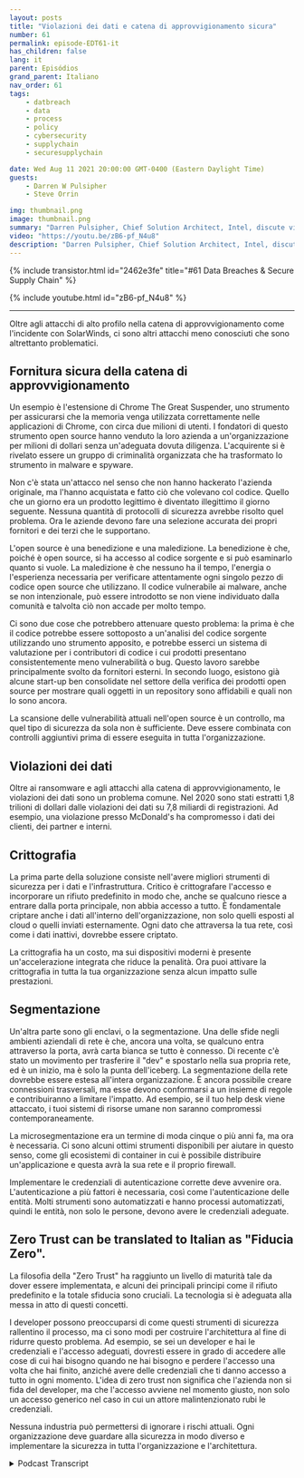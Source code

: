 ```yaml
---
layout: posts
title: "Violazioni dei dati e catena di approvvigionamento sicura"
number: 61
permalink: episode-EDT61-it
has_children: false
lang: it
parent: Episódios
grand_parent: Italiano
nav_order: 61
tags:
    - datbreach
    - data
    - process
    - policy
    - cybersecurity
    - supplychain
    - securesupplychain

date: Wed Aug 11 2021 20:00:00 GMT-0400 (Eastern Daylight Time)
guests:
    - Darren W Pulsipher
    - Steve Orrin

img: thumbnail.png
image: thumbnail.png
summary: "Darren Pulsipher, Chief Solution Architect, Intel, discute violazioni dati e catene di approvvigionamento sicure con l'ospite frequente Steve Orrin, CTO di Intel, settore federale."
video: "https://youtu.be/zB6-pf_N4u8"
description: "Darren Pulsipher, Chief Solution Architect, Intel, discute violazioni dati e catene di approvvigionamento sicure con l'ospite frequente Steve Orrin, CTO di Intel, settore federale."
---
```


<div>
{% include transistor.html id="2462e3fe" title="#61 Data Breaches & Secure Supply Chain" %}

{% include youtube.html id="zB6-pf_N4u8" %}
</div>

---

Oltre agli attacchi di alto profilo nella catena di approvvigionamento come l'incidente con SolarWinds, ci sono altri attacchi meno conosciuti che sono altrettanto problematici.

## Fornitura sicura della catena di approvvigionamento

Un esempio è l'estensione di Chrome The Great Suspender, uno strumento per assicurarsi che la memoria venga utilizzata correttamente nelle applicazioni di Chrome, con circa due milioni di utenti. I fondatori di questo strumento open source hanno venduto la loro azienda a un'organizzazione per milioni di dollari senza un'adeguata dovuta diligenza. L'acquirente si è rivelato essere un gruppo di criminalità organizzata che ha trasformato lo strumento in malware e spyware.

Non c'è stata un'attacco nel senso che non hanno hackerato l'azienda originale, ma l'hanno acquistata e fatto ciò che volevano col codice. Quello che un giorno era un prodotto legittimo è diventato illegittimo il giorno seguente. Nessuna quantità di protocolli di sicurezza avrebbe risolto quel problema. Ora le aziende devono fare una selezione accurata dei propri fornitori e dei terzi che le supportano.

L'open source è una benedizione e una maledizione. La benedizione è che, poiché è open source, si ha accesso al codice sorgente e si può esaminarlo quanto si vuole. La maledizione è che nessuno ha il tempo, l'energia o l'esperienza necessaria per verificare attentamente ogni singolo pezzo di codice open source che utilizzano. Il codice vulnerabile ai malware, anche se non intenzionale, può essere introdotto se non viene individuato dalla comunità e talvolta ciò non accade per molto tempo.

Ci sono due cose che potrebbero attenuare questo problema: la prima è che il codice potrebbe essere sottoposto a un'analisi del codice sorgente utilizzando uno strumento apposito, e potrebbe esserci un sistema di valutazione per i contributori di codice i cui prodotti presentano consistentemente meno vulnerabilità o bug. Questo lavoro sarebbe principalmente svolto da fornitori esterni. In secondo luogo, esistono già alcune start-up ben consolidate nel settore della verifica dei prodotti open source per mostrare quali oggetti in un repository sono affidabili e quali non lo sono ancora.

La scansione delle vulnerabilità attuali nell'open source è un controllo, ma quel tipo di sicurezza da sola non è sufficiente. Deve essere combinata con controlli aggiuntivi prima di essere eseguita in tutta l'organizzazione.

## Violazioni dei dati

Oltre ai ransomware e agli attacchi alla catena di approvvigionamento, le violazioni dei dati sono un problema comune. Nel 2020 sono stati estratti 1,8 trilioni di dollari dalle violazioni dei dati su 7,8 miliardi di registrazioni. Ad esempio, una violazione presso McDonald's ha compromesso i dati dei clienti, dei partner e interni.

## Crittografia

La prima parte della soluzione consiste nell'avere migliori strumenti di sicurezza per i dati e l'infrastruttura. Critico è crittografare l'accesso e incorporare un rifiuto predefinito in modo che, anche se qualcuno riesce a entrare dalla porta principale, non abbia accesso a tutto. È fondamentale criptare anche i dati all'interno dell'organizzazione, non solo quelli esposti al cloud o quelli inviati esternamente. Ogni dato che attraversa la tua rete, così come i dati inattivi, dovrebbe essere criptato.

La crittografia ha un costo, ma sui dispositivi moderni è presente un'accelerazione integrata che riduce la penalità. Ora puoi attivare la crittografia in tutta la tua organizzazione senza alcun impatto sulle prestazioni.

## Segmentazione

Un'altra parte sono gli enclavi, o la segmentazione. Una delle sfide negli ambienti aziendali di rete è che, ancora una volta, se qualcuno entra attraverso la porta, avrà carta bianca se tutto è connesso. Di recente c'è stato un movimento per trasferire il "dev" e spostarlo nella sua propria rete, ed è un inizio, ma è solo la punta dell'iceberg. La segmentazione della rete dovrebbe essere estesa all'intera organizzazione. È ancora possibile creare connessioni trasversali, ma esse devono conformarsi a un insieme di regole e contribuiranno a limitare l'impatto. Ad esempio, se il tuo help desk viene attaccato, i tuoi sistemi di risorse umane non saranno compromessi contemporaneamente.

La microsegmentazione era un termine di moda cinque o più anni fa, ma ora è necessaria. Ci sono alcuni ottimi strumenti disponibili per aiutare in questo senso, come gli ecosistemi di container in cui è possibile distribuire un'applicazione e questa avrà la sua rete e il proprio firewall.

Implementare le credenziali di autenticazione corrette deve avvenire ora. L'autenticazione a più fattori è necessaria, così come l'autenticazione delle entità. Molti strumenti sono automatizzati e hanno processi automatizzati, quindi le entità, non solo le persone, devono avere le credenziali adeguate.

## Zero Trust can be translated to Italian as "Fiducia Zero".

La filosofia della "Zero Trust" ha raggiunto un livello di maturità tale da dover essere implementata, e alcuni dei principali principi come il rifiuto predefinito e la totale sfiducia sono cruciali. La tecnologia si è adeguata alla messa in atto di questi concetti.

I developer possono preoccuparsi di come questi strumenti di sicurezza rallentino il processo, ma ci sono modi per costruire l'architettura al fine di ridurre questo problema. Ad esempio, se sei un developer e hai le credenziali e l'accesso adeguati, dovresti essere in grado di accedere alle cose di cui hai bisogno quando ne hai bisogno e perdere l'accesso una volta che hai finito, anziché avere delle credenziali che ti danno accesso a tutto in ogni momento. L'idea di zero trust non significa che l'azienda non si fida del developer, ma che l'accesso avviene nel momento giusto, non solo un accesso generico nel caso in cui un attore malintenzionato rubi le credenziali.

Nessuna industria può permettersi di ignorare i rischi attuali. Ogni organizzazione deve guardare alla sicurezza in modo diverso e implementare la sicurezza in tutta l'organizzazione e l'architettura.



<details>
<summary> Podcast Transcript </summary>

<p></p>

</details>
